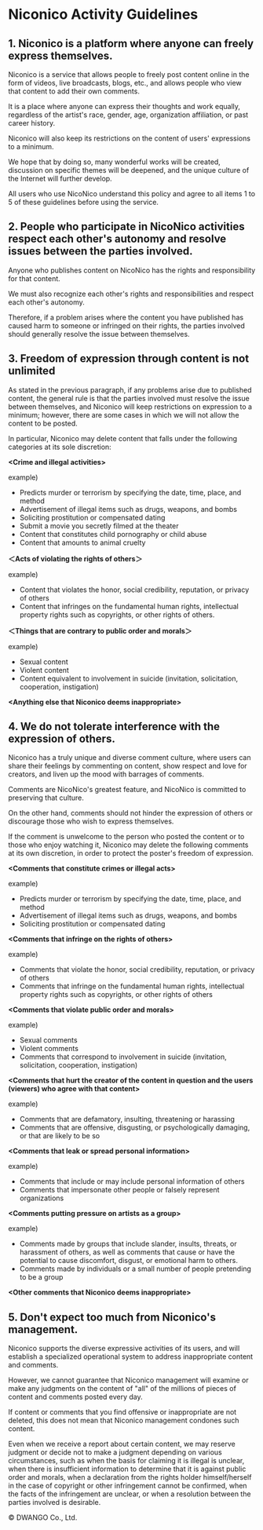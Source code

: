 # Niconico Activity Guidelines

## 1. Niconico is a platform where anyone can freely express themselves.

Niconico is a service that allows people to freely post content online
in the form of videos, live broadcasts, blogs, etc., and allows people
who view that content to add their own comments.

It is a place where anyone can express their thoughts and work equally,
regardless of the artist's race, gender, age, organization affiliation,
or past career history.

Niconico will also keep its restrictions on the content of users'
expressions to a minimum.

We hope that by doing so, many wonderful works will be created,
discussion on specific themes will be deepened, and the unique culture
of the Internet will further develop.

All users who use NicoNico understand this policy and agree to all items
1 to 5 of these guidelines before using the service.

## 2. People who participate in NicoNico activities respect each other's autonomy and resolve issues between the parties involved.

Anyone who publishes content on NicoNico has the rights and
responsibility for that content.

We must also recognize each other's rights and responsibilities and
respect each other's autonomy.

Therefore, if a problem arises where the content you have published has
caused harm to someone or infringed on their rights, the parties
involved should generally resolve the issue between themselves.

## 3. Freedom of expression through content is not unlimited

As stated in the previous paragraph, if any problems arise due to
published content, the general rule is that the parties involved must
resolve the issue between themselves, and Niconico will keep
restrictions on expression to a minimum; however, there are some cases
in which we will not allow the content to be posted.

In particular, Niconico may delete content that falls under the
following categories at its sole discretion:

**\<Crime and illegal activities\>**

example)

- Predicts murder or terrorism by specifying the date, time, place, and
  method
- Advertisement of illegal items such as drugs, weapons, and bombs
- Soliciting prostitution or compensated dating
- Submit a movie you secretly filmed at the theater
- Content that constitutes child pornography or child abuse
- Content that amounts to animal cruelty

**＜Acts of violating the rights of others＞**

example)

- Content that violates the honor, social credibility, reputation, or
  privacy of others
- Content that infringes on the fundamental human rights, intellectual
  property rights such as copyrights, or other rights of others.

**＜Things that are contrary to public order and morals＞**

example)

- Sexual content
- Violent content
- Content equivalent to involvement in suicide (invitation,
  solicitation, cooperation, instigation)

**\<Anything else that Niconico deems inappropriate\>**

## 4. We do not tolerate interference with the expression of others.

Niconico has a truly unique and diverse comment culture, where users can
share their feelings by commenting on content, show respect and love for
creators, and liven up the mood with barrages of comments.

Comments are NicoNico's greatest feature, and NicoNico is committed to
preserving that culture.

On the other hand, comments should not hinder the expression of others
or discourage those who wish to express themselves.

If the comment is unwelcome to the person who posted the content or to
those who enjoy watching it, Niconico may delete the following comments
at its own discretion, in order to protect the poster's freedom of
expression.

**\<Comments that constitute crimes or illegal acts\>**

example)

- Predicts murder or terrorism by specifying the date, time, place, and
  method
- Advertisement of illegal items such as drugs, weapons, and bombs
- Soliciting prostitution or compensated dating

**\<Comments that infringe on the rights of others\>**

example)

- Comments that violate the honor, social credibility, reputation, or
  privacy of others
- Comments that infringe on the fundamental human rights, intellectual
  property rights such as copyrights, or other rights of others

**\<Comments that violate public order and morals\>**

example)

- Sexual comments
- Violent comments
- Comments that correspond to involvement in suicide (invitation,
  solicitation, cooperation, instigation)

**\<Comments that hurt the creator of the content in question and the
users (viewers) who agree with that content\>**

example)

- Comments that are defamatory, insulting, threatening or harassing
- Comments that are offensive, disgusting, or psychologically damaging,
  or that are likely to be so

**\<Comments that leak or spread personal information\>**

example)

- Comments that include or may include personal information of others
- Comments that impersonate other people or falsely represent
  organizations

**\<Comments putting pressure on artists as a group\>**

example)

- Comments made by groups that include slander, insults, threats, or
  harassment of others, as well as comments that cause or have the
  potential to cause discomfort, disgust, or emotional harm to others.
- Comments made by individuals or a small number of people pretending to
  be a group

**\<Other comments that Niconico deems inappropriate\>**

## 5. Don't expect too much from Niconico's management.

Niconico supports the diverse expressive activities of its users, and
will establish a specialized operational system to address inappropriate
content and comments.

However, we cannot guarantee that Niconico management will examine or
make any judgments on the content of "all" of the millions of pieces of
content and comments posted every day.

If content or comments that you find offensive or inappropriate are not
deleted, this does not mean that Niconico management condones such
content.

Even when we receive a report about certain content, we may reserve
judgment or decide not to make a judgment depending on various
circumstances, such as when the basis for claiming it is illegal is
unclear, when there is insufficient information to determine that it is
against public order and morals, when a declaration from the rights
holder himself/herself in the case of copyright or other infringement
cannot be confirmed, when the facts of the infringement are unclear, or
when a resolution between the parties involved is desirable.

© DWANGO Co., Ltd.

